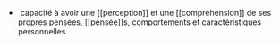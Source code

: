-  capacité à avoir une [[perception]] et une [[compréhension]] de ses propres pensées, [[pensée]]s, comportements et caractéristiques personnelles
